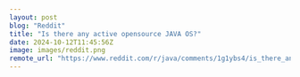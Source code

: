 ```yaml
---
layout: post
blog: "Reddit"
title: "Is there any active opensource JAVA OS?"
date: 2024-10-12T11:45:56Z
image: images/reddit.png
remote_url: "https://www.reddit.com/r/java/comments/1g1ybs4/is_there_any_active_opensource_java_os/"
---
```

